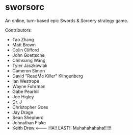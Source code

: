 sworsorc
========

An online, turn-based epic Swords & Sorcery strategy game.

Contributors:

 * Tao Zhang
 * Matt Brown
 * Colin Clifford
 * John Goettsche
 * Chihsiang Wang
 * Tyler Jaszkowiak
 * Cameron Simon
 * David "ReadMe Killer" Klingenberg
 * Ian Westrope
 * Wayne Fuhrman
 * Gabe Pearhill
 * Joe Higley
 * Dr. J
 * Christopher Goes
 * Jay Drage
 * Sean Shepherd
 * Johnathan Flake
 * Keith Drew <--- HA!! LAST!! Muhahahahaha!!!!!!
